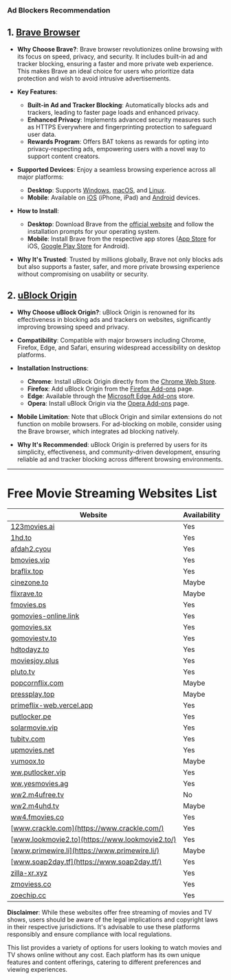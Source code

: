 ### Ad Blockers Recommendation

## 1. [Brave Browser](https://brave.com/)

- **Why Choose Brave?**: Brave browser revolutionizes online browsing with its focus on speed, privacy, and security. It includes built-in ad and tracker blocking, ensuring a faster and more private web experience. This makes Brave an ideal choice for users who prioritize data protection and wish to avoid intrusive advertisements.

- **Key Features**:

  - **Built-in Ad and Tracker Blocking**: Automatically blocks ads and trackers, leading to faster page loads and enhanced privacy.
  - **Enhanced Privacy**: Implements advanced security measures such as HTTPS Everywhere and fingerprinting protection to safeguard user data.
  - **Rewards Program**: Offers BAT tokens as rewards for opting into privacy-respecting ads, empowering users with a novel way to support content creators.

- **Supported Devices**: Enjoy a seamless browsing experience across all major platforms:

  - **Desktop**: Supports [Windows](https://brave.com/download/), [macOS](https://brave.com/download/), and [Linux](https://brave.com/download/).
  - **Mobile**: Available on [iOS](https://apps.apple.com/us/app/brave-browser/id1052879175) (iPhone, iPad) and [Android](https://play.google.com/store/apps/details?id=com.brave.browser) devices.

- **How to Install**:

  - **Desktop**: Download Brave from the [official website](https://brave.com/download/) and follow the installation prompts for your operating system.
  - **Mobile**: Install Brave from the respective app stores ([App Store](https://apps.apple.com/us/app/brave-browser/id1052879175) for iOS, [Google Play Store](https://play.google.com/store/apps/details?id=com.brave.browser) for Android).

- **Why It's Trusted**: Trusted by millions globally, Brave not only blocks ads but also supports a faster, safer, and more private browsing experience without compromising on usability or security.

## 2. [uBlock Origin](https://ublockorigin.com/)

- **Why Choose uBlock Origin?**: uBlock Origin is renowned for its effectiveness in blocking ads and trackers on websites, significantly improving browsing speed and privacy.

- **Compatibility**: Compatible with major browsers including Chrome, Firefox, Edge, and Safari, ensuring widespread accessibility on desktop platforms.

- **Installation Instructions**:

  - **Chrome**: Install uBlock Origin directly from the [Chrome Web Store](https://chrome.google.com/webstore/detail/ublock-origin/cjpalhdlnbpafiamejdnhcphjbkeiagm).
  - **Firefox**: Add uBlock Origin from the [Firefox Add-ons](https://addons.mozilla.org/en-US/firefox/addon/ublock-origin/) page.
  - **Edge**: Available through the [Microsoft Edge Add-ons](https://microsoftedge.microsoft.com/addons/detail/ublock-origin/odfafepnkmbhccpbejgmiehpchacaeak) store.
  - **Opera**: Install uBlock Origin via the [Opera Add-ons](https://addons.opera.com/en/extensions/details/ublock/) page.

- **Mobile Limitation**: Note that uBlock Origin and similar extensions do not function on mobile browsers. For ad-blocking on mobile, consider using the Brave browser, which integrates ad blocking natively.

- **Why It's Recommended**: uBlock Origin is preferred by users for its simplicity, effectiveness, and community-driven development, ensuring reliable ad and tracker blocking across different browsing environments.

---

# Free Movie Streaming Websites List

| Website                                                       | Availability |
| ------------------------------------------------------------- | ------------ |
| [123movies.ai](https://123movies.ai/)                         | Yes          |
| [1hd.to](https://1hd.to/)                                     | Yes          |
| [afdah2.cyou](https://afdah2.cyou/)                           | Yes          |
| [bmovies.vip](https://bmovies.vip/)                           | Yes          |
| [braflix.top](https://braflix.top/)                           | Yes          |
| [cinezone.to](https://cinezone.to/)                           | Maybe        |
| [flixrave.to](https://flixrave.to/)                           | Maybe        |
| [fmovies.ps](https://fmovies.ps/)                             | Yes          |
| [gomovies-online.link](https://gomovies-online.link/)         | Yes          |
| [gomovies.sx](https://gomovies.sx/)                           | Yes          |
| [gomoviestv.to](https://gomoviestv.to/)                       | Yes          |
| [hdtodayz.to](https://hdtodayz.to/)                           | Yes          |
| [moviesjoy.plus](https://moviesjoy.plus/)                     | Yes          |
| [pluto.tv](https://pluto.tv/)                                 | Yes          |
| [popcornflix.com](https://popcornflix.com)                    | Maybe        |
| [pressplay.top](https://pressplay.top/)                       | Maybe        |
| [primeflix-web.vercel.app](https://primeflix-web.vercel.app/) | Yes          |
| [putlocker.pe](https://putlocker.pe/)                         | Yes          |
| [solarmovie.vip](https://solarmovie.vip/)                     | Yes          |
| [tubitv.com](https://tubitv.com/)                             | Yes          |
| [upmovies.net](https://upmovies.net/)                         | Yes          |
| [vumoox.to](https://vumoox.to/)                               | Maybe        |
| [ww.putlocker.vip](https://ww.putlocker.vip/)                 | Yes          |
| [ww.yesmovies.ag](https://ww.yesmovies.ag/)                   | Yes          |
| [ww2.m4ufree.tv](https://ww2.m4ufree.tv/)                     | No           |
| [ww2.m4uhd.tv](https://ww2.m4uhd.tv/)                         | Maybe        |
| [ww4.fmovies.co](https://ww4.fmovies.co/)                     | Yes          |
| [www.crackle.com](https://www.crackle.com/)                   | Yes          |
| [www.lookmovie2.to](https://www.lookmovie2.to/)               | Yes          |
| [www.primewire.li](https://www.primewire.li/)                 | Maybe        |
| [www.soap2day.tf](https://www.soap2day.tf/)                   | Yes          |
| [zilla-xr.xyz](https://zilla-xr.xyz/)                         | Yes          |
| [zmoviess.co](https://zmoviess.co/)                           | Yes          |
| [zoechip.cc](https://zoechip.cc/)                             | Yes          |

**Disclaimer**: While these websites offer free streaming of movies and TV shows, users should be aware of the legal implications and copyright laws in their respective jurisdictions. It's advisable to use these platforms responsibly and ensure compliance with local regulations.

This list provides a variety of options for users looking to watch movies and TV shows online without any cost. Each platform has its own unique features and content offerings, catering to different preferences and viewing experiences.
